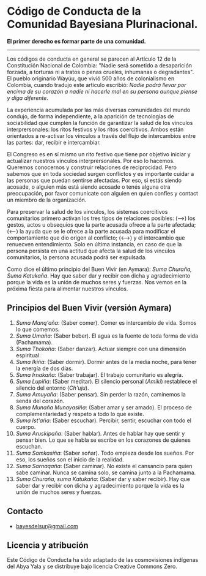 # Código de Conducta de la Comunidad Bayesiana Plurinacional.

**El primer derecho es formar parte de una comunidad.**

---

Los códigos de conducta en general se parecen al Artículo 12 de la Constitución Nacional de Colombia: "Nadie será sometido a desaparición forzada, a torturas ni a tratos o penas crueles, inhumanas o degradantes". El pueblo originario Wayúu, que vivió 500 años de colonialismo en Colombia, cuando tradujo este artículo escribió: *Nadie podrá llevar por encima de su corazón a nadie ni hacerle mal en su persona aunque piense y diga diferente*.

La experiencia acumulada por las más diversas comunidades del mundo condujo, de forma independiente, a la aparición de tecnologías de sociabilidad que cumplen la función de garantizar la salud de los vínculos interprersonales: los ritos festivos y los ritos coercitivos. Ambos están orientados a re-activar los vínculos a través del flujo de intercambios entre las partes: dar, recibir e intercambiar.

El Congreso es en sí mismo un rito festivo que tiene por objetivo iniciar y actualizar nuestros vínculos interprersonales. Por eso lo hacemos. Queremos conocernos y construir relaciones de reciprocidad. Pero sabemos que en toda sociedad surgen conflictos y es importante cuidar a las personas que puedan sentirse afectadas. Por eso, si estás siendo acosade, o alguien más está siendo acosade o tenés alguna otra preocupación, por favor comunicate con alguien en quien confíes y contact un miembro de la organización.

Para preservar la salud de los vínculos, los sistemas coercitivos comunitarios primero activan los tres tipos de relaciones posibles: (-->) los gestos, actos u obsequios que la parte acusada ofrece a la parte afectada; (<--) la ayuda que se le ofrece a la parte acusada para modificar el comportamiento que dio origen al conflicto; (<-->) y el intercambio que renuecven entendimiento. Solo en última instancia, en caso de que la persona persista en una actitud que afecta la salud de los vínculos comunitarios, la persona acusada podrá ser expulsada.

Como dice el último principio del Buen Vivir (en Aymara): *Suma Churaña, Suma Katukaña*. Hay que saber dar y recibir con dicha y agradecimiento porque la vida es la unión de muchos seres y fuerzas. Nos vemos en la próxima fiesta para alimentar nuestros vínculos.

## Principios del Buen Vivir (versión Aymara)

1. _Suma Manq'aña_: (Saber comer). Comer es intercambio de vida. Somos lo que comemos.
2. _Suma Umaña_: (Saber beber). El agua es la fuente de toda forma de vida (Pachamama).
3. _Suma Thokoña_: (Saber danzar). Actuar siempre con una dimensión espiritual.
4. _Suma Ikiña_: (Saber dormir). Dormir antes de la media noche, para tener la energía de dos días.
5. _Suma Irnakaña_: (Saber trabajar). El trabajo comunitario es alegría.
6. _Suma Lupiña_: (Saber meditar). El silencio personal (*Amiki*) restablece el silencio del entorno (*Ch'uju*).
7. _Suma Amuyaña_: (Saber pensar). Sin perder la razón, caminemos la senda del corazón.
8. _Suma Munaña Munayasiña_: (Saber amar y ser amado). El proceso de complementariedad y respeto a todo lo que existe.
9. _Suma Ist'aña_: (Saber escuchar). Percibir, sentir, escuchar con todo el cuerpo.
10. _Suma Aruskipaña_: (Saber hablar). Antes de hablar hay que sentir y pensar bien. Lo que se habla se escribe en los corazones de quienes escuchan.
11. _Suma Samkasiña_: (Saber soñar). Todo empieza desde los sueños. Por eso, los sueños son el inicio de la realidad.
12. _Suma Sarnaqaña_: (Saber caminar). No existe el cansancio para quien sabe caminar. Nunca se camina solo, se camina junto a la Pachamama.
13. _Suma Churaña, suma Katukaña_: (Saber dar y saber recibir). Hay que saber dar y recibir con dicha y agradecimiento porque la vida es la unión de muchos seres y fuerzas.

## Contacto

- [bayesdelsur@gmail.com](mailto:bayesdelsur@gmail.com)


## Licencia y atribución

Este Código de Conducta ha sido adaptado de las cosmovisiones indígenas del Abya Yala y se distribuye bajo licencia Creative Commons Zero.
